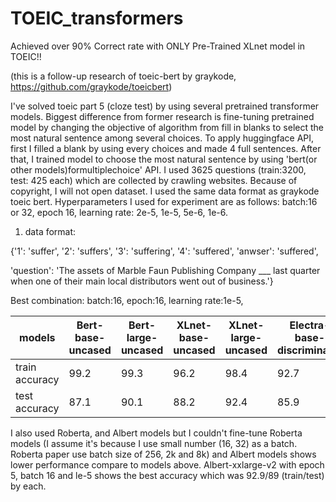 # TOEIC_transformers

Achieved over 90% Correct rate with ONLY Pre-Trained XLnet model in TOEIC!!

(this is a follow-up research of toeic-bert by graykode, https://github.com/graykode/toeicbert)

I've solved toeic part 5 (cloze test) by using several pretrained transformer models. Biggest difference from former research is fine-tuning pretrained model by changing the objective of algorithm from fill in blanks to select the most natural sentence among several choices. To apply huggingface API, first I filled a blank by using every choices and made 4 full sentences. After that, I trained model to choose the most natural sentence by using 'bert(or other models)formultiplechoice' API. I used 3625 questions (train:3200, test: 425 each) which are collected by crawling websites. Because of copyright, I will not open dataset. I used the same data format as graykode toeic bert. Hyperparameters I used for experiment are as follows: batch:16 or 32, epoch 16, learning rate: 2e-5, 1e-5, 5e-6, 1e-6. 

1. data format:

 {'1': 'suffer',
 '2': 'suffers',
 '3': 'suffering',
 '4': 'suffered',
 'anwser': 'suffered',
 
 'question': 'The assets of Marble Faun Publishing Company ___ last quarter when one of their main local distributors went out of business.'} 
 
<Results>
Best combination: batch:16, epoch:16, learning rate:1e-5, 

models | Bert-base-uncased | Bert-large-uncased | XLnet-base-uncased | XLnet-large-uncased | Electra-base-discriminator | Electra-large-discriminator
---- | ---- | ---- | ---- | ---- | ---- | ---- 
train accuracy | 99.2 | 99.3 | 96.2 | 98.4 | 92.7 | 98.0
test accuracy | 87.1 | 90.1 | 88.2 | 92.4 | 85.9 | 91.1

I also used Roberta, and Albert models but I couldn't fine-tune Roberta models (I assume it's because I use small number (16, 32) as a batch. Roberta paper use batch size of 256, 2k and 8k) and Albert models shows lower performance compare to models above. Albert-xxlarge-v2 with epoch 5, batch 16 and le-5 shows the best accuracy which was 92.9/89 (train/test) by each.

 
